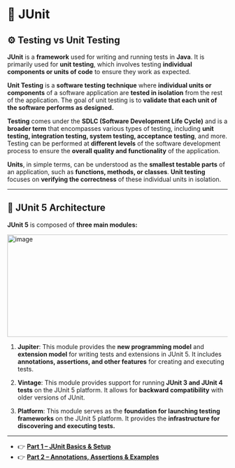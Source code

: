 # 🧪 **JUnit**

## ⚙️ **Testing vs Unit Testing**

**JUnit** is a **framework** used for writing and running tests in **Java**.
It is primarily used for **unit testing**, which involves testing **individual components or units of code** to ensure they work as expected.

**Unit Testing** is a **software testing technique** where **individual units or components** of a software application are **tested in isolation** from the rest of the application.
The goal of unit testing is to **validate that each unit of the software performs as designed.**

**Testing** comes under the **SDLC (Software Development Life Cycle)** and is a **broader term** that encompasses various types of testing, including **unit testing, integration testing, system testing, acceptance testing**, and more.
Testing can be performed at **different levels** of the software development process to ensure the **overall quality and functionality** of the application.

**Units**, in simple terms, can be understood as the **smallest testable parts** of an application, such as **functions, methods, or classes**.
**Unit testing** focuses on **verifying the correctness** of these individual units in isolation.

---

## 🧠 **JUnit 5 Architecture**

**JUnit 5** is composed of **three main modules:**

<img width="720" height="234" alt="image" src="https://github.com/user-attachments/assets/bc36077e-cc03-4a3f-860c-62532efe40e1" />

1. **Jupiter**:
   This module provides the **new programming model** and **extension model** for writing tests and extensions in JUnit 5.
   It includes **annotations, assertions, and other features** for creating and executing tests.

2. **Vintage**:
   This module provides support for running **JUnit 3 and JUnit 4 tests** on the JUnit 5 platform.
   It allows for **backward compatibility** with older versions of JUnit.

3. **Platform**:
   This module serves as the **foundation for launching testing frameworks** on the JUnit 5 platform.
   It provides the **infrastructure for discovering and executing tests.**

---

* 👉 [**Part 1 – JUnit Basics & Setup**](./Part1.md)
* 👉 [**Part 2 – Annotations, Assertions & Examples**](./Part2.md)